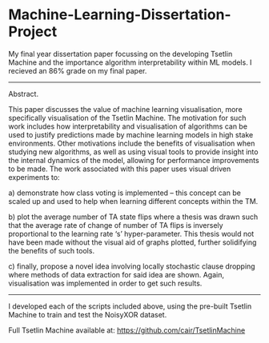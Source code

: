 # Machine-Learning-Dissertation-Project

My final year dissertation paper focussing on the developing Tsetlin Machine and the importance algorithm interpretability within ML models. I recieved an 86% grade on my final paper.

---

Abstract.

This paper discusses the value of machine learning visualisation, more specifically visualisation of the Tsetlin Machine. The motivation for such work includes how interpretability and visualisation of algorithms can be used to justify predictions made by machine learning models in high stake environments. Other motivations include the benefits of visualisation when studying new algorithms, as well as using visual tools to provide insight into the internal dynamics of the model, allowing for performance improvements to be made. The work associated with this paper uses visual driven experiments to:

  a) demonstrate how class voting is implemented – this concept can be scaled up and used to help when learning different concepts within the TM.
  
  b) plot the average number of TA state flips where a thesis was drawn such that the average rate of change of number of TA flips is inversely proportional to the learning rate ‘s’ hyper-parameter. This thesis would not have been made without the visual aid of graphs plotted, further solidifying the benefits of such tools.
  
  c) finally, propose a novel idea involving locally stochastic clause dropping where methods of data extraction for said idea are shown. Again, visualisation was implemented in order to get such results.
  
---

I developed each of the scripts included above, using the pre-built Tsetlin Machine to train and test the NoisyXOR dataset.

Full Tsetlin Machine available at:
https://github.com/cair/TsetlinMachine
